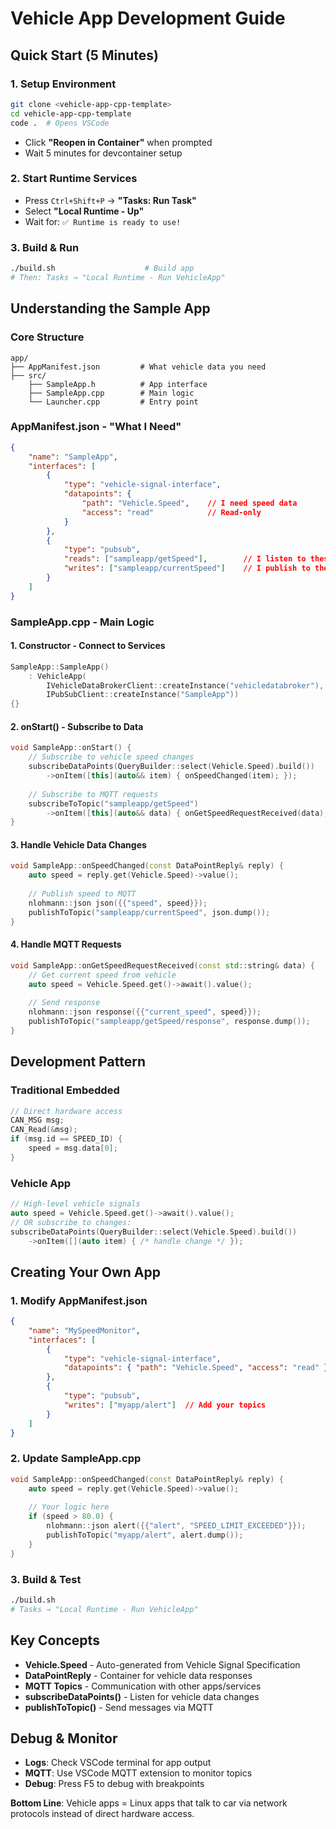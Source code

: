 # Vehicle App Development Guide

## Quick Start (5 Minutes)

### 1. Setup Environment
```bash
git clone <vehicle-app-cpp-template>
cd vehicle-app-cpp-template
code .  # Opens VSCode
```
- Click **"Reopen in Container"** when prompted
- Wait 5 minutes for devcontainer setup

### 2. Start Runtime Services
- Press `Ctrl+Shift+P` → **"Tasks: Run Task"**
- Select **"Local Runtime - Up"**
- Wait for: `✅ Runtime is ready to use!`

### 3. Build & Run
```bash
./build.sh                    # Build app
# Then: Tasks → "Local Runtime - Run VehicleApp"
```

## Understanding the Sample App

### Core Structure
```
app/
├── AppManifest.json         # What vehicle data you need
├── src/
    ├── SampleApp.h          # App interface
    ├── SampleApp.cpp        # Main logic
    └── Launcher.cpp         # Entry point
```

### AppManifest.json - "What I Need"
```json
{
    "name": "SampleApp",
    "interfaces": [
        {
            "type": "vehicle-signal-interface",
            "datapoints": { 
                "path": "Vehicle.Speed",    // I need speed data
                "access": "read"            // Read-only
            }
        },
        {
            "type": "pubsub",
            "reads": ["sampleapp/getSpeed"],        // I listen to these topics
            "writes": ["sampleapp/currentSpeed"]    // I publish to these topics
        }
    ]
}
```

### SampleApp.cpp - Main Logic

#### 1. Constructor - Connect to Services
```cpp
SampleApp::SampleApp()
    : VehicleApp(
        IVehicleDataBrokerClient::createInstance("vehicledatabroker"),  // Connect to vehicle data
        IPubSubClient::createInstance("SampleApp"))                     // Connect to MQTT
{}
```

#### 2. onStart() - Subscribe to Data
```cpp
void SampleApp::onStart() {
    // Subscribe to vehicle speed changes
    subscribeDataPoints(QueryBuilder::select(Vehicle.Speed).build())
        ->onItem([this](auto&& item) { onSpeedChanged(item); });
    
    // Subscribe to MQTT requests  
    subscribeToTopic("sampleapp/getSpeed")
        ->onItem([this](auto&& data) { onGetSpeedRequestReceived(data); });
}
```

#### 3. Handle Vehicle Data Changes
```cpp
void SampleApp::onSpeedChanged(const DataPointReply& reply) {
    auto speed = reply.get(Vehicle.Speed)->value();
    
    // Publish speed to MQTT
    nlohmann::json json({{"speed", speed}});
    publishToTopic("sampleapp/currentSpeed", json.dump());
}
```

#### 4. Handle MQTT Requests
```cpp
void SampleApp::onGetSpeedRequestReceived(const std::string& data) {
    // Get current speed from vehicle
    auto speed = Vehicle.Speed.get()->await().value();
    
    // Send response
    nlohmann::json response({{"current_speed", speed}});
    publishToTopic("sampleapp/getSpeed/response", response.dump());
}
```

## Development Pattern

### Traditional Embedded
```c
// Direct hardware access
CAN_MSG msg;
CAN_Read(&msg);
if (msg.id == SPEED_ID) {
    speed = msg.data[0];
}
```

### Vehicle App
```cpp
// High-level vehicle signals  
auto speed = Vehicle.Speed.get()->await().value();
// OR subscribe to changes:
subscribeDataPoints(QueryBuilder::select(Vehicle.Speed).build())
    ->onItem([](auto item) { /* handle change */ });
```

## Creating Your Own App

### 1. Modify AppManifest.json
```json
{
    "name": "MySpeedMonitor",
    "interfaces": [
        {
            "type": "vehicle-signal-interface", 
            "datapoints": { "path": "Vehicle.Speed", "access": "read" }
        },
        {
            "type": "pubsub",
            "writes": ["myapp/alert"]  // Add your topics
        }
    ]
}
```

### 2. Update SampleApp.cpp
```cpp
void SampleApp::onSpeedChanged(const DataPointReply& reply) {
    auto speed = reply.get(Vehicle.Speed)->value();
    
    // Your logic here
    if (speed > 80.0) {
        nlohmann::json alert({{"alert", "SPEED_LIMIT_EXCEEDED"}});
        publishToTopic("myapp/alert", alert.dump());
    }
}
```

### 3. Build & Test
```bash
./build.sh
# Tasks → "Local Runtime - Run VehicleApp"
```

## Key Concepts

- **Vehicle.Speed** - Auto-generated from Vehicle Signal Specification
- **DataPointReply** - Container for vehicle data responses  
- **MQTT Topics** - Communication with other apps/services
- **subscribeDataPoints()** - Listen for vehicle data changes
- **publishToTopic()** - Send messages via MQTT

## Debug & Monitor

- **Logs**: Check VSCode terminal for app output
- **MQTT**: Use VSCode MQTT extension to monitor topics
- **Debug**: Press F5 to debug with breakpoints

**Bottom Line**: Vehicle apps = Linux apps that talk to car via network protocols instead of direct hardware access.